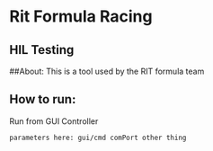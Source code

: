 # Rit Formula Racing
## HIL Testing 

##About: 
This is a tool used by the RIT formula team


## How to run:
Run from GUI Controller
    
    parameters here: gui/cmd comPort other thing
